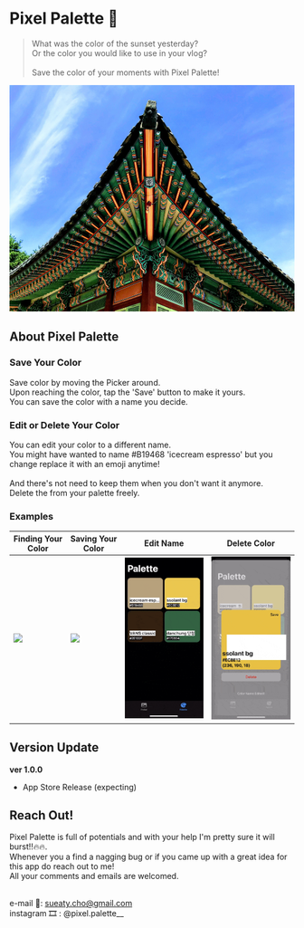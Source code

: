 
# Pixel Palette 🎨

> What was the color of the sunset yesterday? <br/>
> Or the color you would like to use in your vlog? <br/>
> <br/>
> Save the color of your moments with Pixel Palette! <br/>

<img width=1000 height= 400 src="https://github.com/Sueaty/PixelPalette/blob/main/Screenshots/sample.jpg?raw=true">

## About Pixel Palette
### Save Your Color

Save color by moving the Picker around.<br/> 
Upon reaching the color, tap the 'Save' button to make it yours.<br/> 
You can save the color with a name you decide.

### Edit or Delete Your Color

You can edit your color to a different name.<br/> 
You might have wanted to name #B19468 'icecream espresso' but you change replace it with an emoji anytime! <br/><br/>
And there's not need to keep them when you don't want it anymore.<br/>
Delete the from your palette freely.<br/>


### Examples

| Finding Your Color | Saving Your Color | Edit Name | Delete Color
| ----------- | ----------- | ----------- | ----------- |
| <img width=250 src="https://github.com/Sueaty/PixelPalette/blob/main/Screenshots/choosing_color.gif?raw=true"> | <img width=250 src="https://github.com/Sueaty/PixelPalette/blob/main/Screenshots/save_color.gif?raw=true"> | <img width=250 src="https://github.com/Sueaty/PixelPalette/blob/main/Screenshots/edit_color.gif?raw=true"> | <img width=250 src="https://github.com/Sueaty/PixelPalette/blob/main/Screenshots/delete_color.gif?raw=true"> |


## Version Update
<b>ver 1.0.0</b>
* App Store Release (expecting)


## Reach Out!

Pixel Palette is full of potentials and with your help I'm pretty sure it will burst!!🔥🔥.<br/>
Whenever you a find a nagging bug or if you came up with a great idea for this app do reach out to me!<br/>
All your comments and emails are welcomed.<br/><br/>

e-mail 💌: sueaty.cho@gmail.com <br/>
instagram 🎞 : @pixel.palette__
